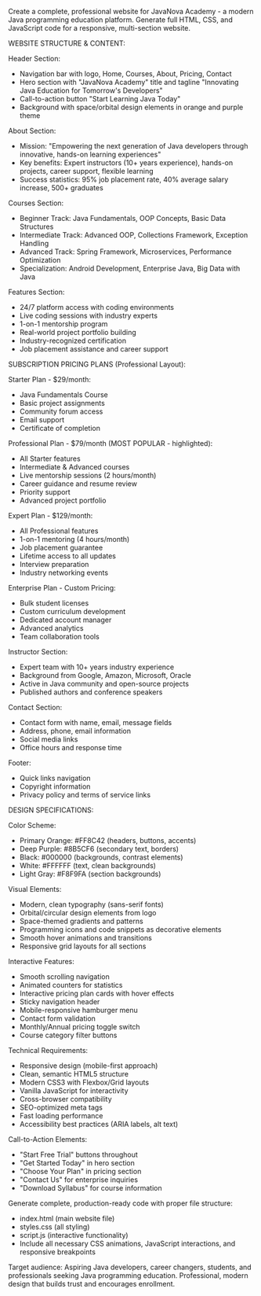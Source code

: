 Create a complete, professional website for JavaNova Academy - a modern Java programming education platform. Generate full HTML, CSS, and JavaScript code for a responsive, multi-section website.

WEBSITE STRUCTURE & CONTENT:

Header Section:
- Navigation bar with logo, Home, Courses, About, Pricing, Contact
- Hero section with "JavaNova Academy" title and tagline "Innovating Java Education for Tomorrow's Developers"
- Call-to-action button "Start Learning Java Today"
- Background with space/orbital design elements in orange and purple theme

About Section:
- Mission: "Empowering the next generation of Java developers through innovative, hands-on learning experiences"
- Key benefits: Expert instructors (10+ years experience), hands-on projects, career support, flexible learning
- Success statistics: 95% job placement rate, 40% average salary increase, 500+ graduates

Courses Section:
- Beginner Track: Java Fundamentals, OOP Concepts, Basic Data Structures
- Intermediate Track: Advanced OOP, Collections Framework, Exception Handling
- Advanced Track: Spring Framework, Microservices, Performance Optimization
- Specialization: Android Development, Enterprise Java, Big Data with Java

Features Section:
- 24/7 platform access with coding environments
- Live coding sessions with industry experts
- 1-on-1 mentorship program
- Real-world project portfolio building
- Industry-recognized certification
- Job placement assistance and career support

SUBSCRIPTION PRICING PLANS (Professional Layout):

Starter Plan - $29/month:
- Java Fundamentals Course
- Basic project assignments
- Community forum access
- Email support
- Certificate of completion

Professional Plan - $79/month (MOST POPULAR - highlighted):
- All Starter features
- Intermediate & Advanced courses
- Live mentorship sessions (2 hours/month)
- Career guidance and resume review
- Priority support
- Advanced project portfolio

Expert Plan - $129/month:
- All Professional features
- 1-on-1 mentoring (4 hours/month)
- Job placement guarantee
- Lifetime access to all updates
- Interview preparation
- Industry networking events

Enterprise Plan - Custom Pricing:
- Bulk student licenses
- Custom curriculum development
- Dedicated account manager
- Advanced analytics
- Team collaboration tools

Instructor Section:
- Expert team with 10+ years industry experience
- Background from Google, Amazon, Microsoft, Oracle
- Active in Java community and open-source projects
- Published authors and conference speakers

Contact Section:
- Contact form with name, email, message fields
- Address, phone, email information
- Social media links
- Office hours and response time

Footer:
- Quick links navigation
- Copyright information
- Privacy policy and terms of service links

DESIGN SPECIFICATIONS:

Color Scheme:
- Primary Orange: #FF8C42 (headers, buttons, accents)
- Deep Purple: #8B5CF6 (secondary text, borders)
- Black: #000000 (backgrounds, contrast elements)
- White: #FFFFFF (text, clean backgrounds)
- Light Gray: #F8F9FA (section backgrounds)

Visual Elements:
- Modern, clean typography (sans-serif fonts)
- Orbital/circular design elements from logo
- Space-themed gradients and patterns
- Programming icons and code snippets as decorative elements
- Smooth hover animations and transitions
- Responsive grid layouts for all sections

Interactive Features:
- Smooth scrolling navigation
- Animated counters for statistics
- Interactive pricing plan cards with hover effects
- Sticky navigation header
- Mobile-responsive hamburger menu
- Contact form validation
- Monthly/Annual pricing toggle switch
- Course category filter buttons

Technical Requirements:
- Responsive design (mobile-first approach)
- Clean, semantic HTML5 structure
- Modern CSS3 with Flexbox/Grid layouts
- Vanilla JavaScript for interactivity
- Cross-browser compatibility
- SEO-optimized meta tags
- Fast loading performance
- Accessibility best practices (ARIA labels, alt text)

Call-to-Action Elements:
- "Start Free Trial" buttons throughout
- "Get Started Today" in hero section
- "Choose Your Plan" in pricing section
- "Contact Us" for enterprise inquiries
- "Download Syllabus" for course information

Generate complete, production-ready code with proper file structure:
- index.html (main website file)
- styles.css (all styling)
- script.js (interactive functionality)
- Include all necessary CSS animations, JavaScript interactions, and responsive breakpoints

Target audience: Aspiring Java developers, career changers, students, and professionals seeking Java programming education. Professional, modern design that builds trust and encourages enrollment.